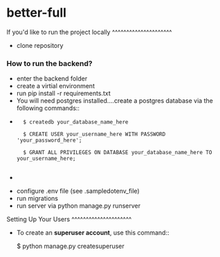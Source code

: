 # better-full


If you'd like to run the project locally
^^^^^^^^^^^^^^^^^^^^^
* clone repository

### How to run the backend?

* enter the backend folder
* create a virtial environment
* run pip install -r requirements.txt
* You will need postgres installed....create a postgres database via the following commands::
* ```
    $ createdb your_database_name_here

    $ CREATE USER your_username_here WITH PASSWORD 'your_password_here';

    $ GRANT ALL PRIVILEGES ON DATABASE your_database_name_here TO your_username_here;
    
* ```
    
* configure .env file (see .sampledotenv_file)
* run migrations
* run server via python manage.py runserver


Setting Up Your Users
^^^^^^^^^^^^^^^^^^^^^

* To create an **superuser account**, use this command::

    $ python manage.py createsuperuser
